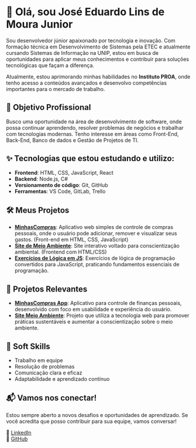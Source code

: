 # 👋 Olá, sou José Eduardo Lins de Moura Junior

Sou desenvolvedor júnior apaixonado por tecnologia e inovação. Com formação técnica em Desenvolvimento de Sistemas pela ETEC e atualmente cursando Sistemas de Informação na UNIP, estou em busca de oportunidades para aplicar meus conhecimentos e contribuir para soluções tecnológicas que façam a diferença.

Atualmente, estou aprimorando minhas habilidades no **Instituto PROA**, onde tenho acesso a conteúdos avançados e desenvolvo competências importantes para o mercado de trabalho.

## 🚀 Objetivo Profissional
Busco uma oportunidade na área de desenvolvimento de software, onde possa continuar aprendendo, resolver problemas de negócios e trabalhar com tecnologias modernas. Tenho interesse em áreas como Front-End, Back-End, Banco de dados e Gestão de Projetos de TI.

## ✨ Tecnologias que estou estudando e utilizo:
- **Frontend**: HTML, CSS, JavaScript, React
- **Backend**: Node.js, C#
- **Versionamento de código**: Git, GitHub
- **Ferramentas**: VS Code, GitLab, Trello

## 🛠️ Meus Projetos
- **[MinhasCompras](https://github.com/Joseeduardo77/MinhasCompras)**: Aplicativo web simples de controle de compras pessoais, onde o usuário pode adicionar, remover e visualizar seus gastos. (Front-end em HTML, CSS, JavaScript)
- **[Site de Meio Ambiente](https://github.com/Joseeduardo77/site-meio-ambiente)**: Site interativo voltado para conscientização ambiental. (Frontend com HTML/CSS)
- **[Exercícios de Lógica em JS](https://github.com/Joseeduardo77/exercicios-logica-js)**: Exercícios de lógica de programação convertidos para JavaScript, praticando fundamentos essenciais de programação.

## 📢 Projetos Relevantes
- **[MinhasCompras App](https://github.com/Joseeduardo77/minhas-compras-app)**: Aplicativo para controle de finanças pessoais, desenvolvido com foco em usabilidade e experiência do usuário.
- **[Site Meio Ambiente](https://github.com/Joseeduardo77/site-meio-ambiente)**: Projeto que utiliza a tecnologia web para promover práticas sustentáveis e aumentar a conscientização sobre o meio ambiente.

## 🧠 Soft Skills
- Trabalho em equipe
- Resolução de problemas
- Comunicação clara e eficaz
- Adaptabilidade e aprendizado contínuo

## 📬 Vamos nos conectar!
Estou sempre aberto a novos desafios e oportunidades de aprendizado. Se você acredita que posso contribuir para sua equipe, vamos conversar!

🔗 [LinkedIn](https://www.linkedin.com/in/jos%C3%A9-eduardo-lins-a13541189/)  
🔗 [GitHub](https://github.com/Joseeduardo77)

